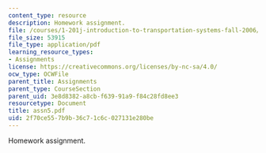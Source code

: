 ```yaml
---
content_type: resource
description: Homework assignment.
file: /courses/1-201j-introduction-to-transportation-systems-fall-2006/2f70ce557b9b36c71c6c027131e280be_assn5.pdf
file_size: 53915
file_type: application/pdf
learning_resource_types:
- Assignments
license: https://creativecommons.org/licenses/by-nc-sa/4.0/
ocw_type: OCWFile
parent_title: Assignments
parent_type: CourseSection
parent_uid: 3e8d8382-a8cb-f639-91a9-f84c28fd8ee3
resourcetype: Document
title: assn5.pdf
uid: 2f70ce55-7b9b-36c7-1c6c-027131e280be
---
```

Homework assignment.